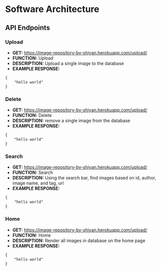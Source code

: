 # Software Architecture

## API Endpoints 
### Upload

- **GET:** https://image-repository-by-shiyan.herokuapp.com/upload/
- **FUNCTION:** Upload
- **DESCRIPTION:** Upload a single image to the database
- **EXAMPLE RESPONSE:**
```
{
    "hello world"
}
```

### Delete
- **GET:** https://image-repository-by-shiyan.herokuapp.com/upload/
- **FUNCTION:** Delete
- **DESCRIPTION:** remove a single image from the database
- **EXAMPLE RESPONSE:**
```
{
    "hello world"
}
```

### Search 
- **GET:** https://image-repository-by-shiyan.herokuapp.com/upload/
- **FUNCTION:** Search 
- **DESCRIPTION:** Using the search bar, find images based on id, author, image name, and tag, url
- **EXAMPLE RESPONSE:**
```
{
    "hello world"
}
```

### Home 
- **GET:** https://image-repository-by-shiyan.herokuapp.com/upload/
- **FUNCTION:** Home 
- **DESCRIPTION:** Render all images in database on the home page
- **EXAMPLE RESPONSE:**
```
{
    "hello world"
}
```

